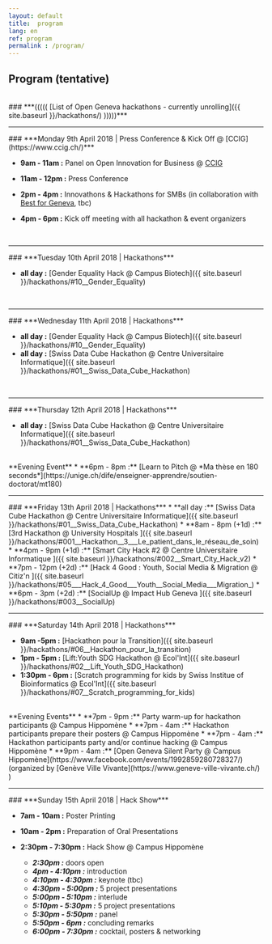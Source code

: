 ```yaml
---
layout: default
title:  program
lang: en
ref: program
permalink : /program/
---
```




## Program (tentative)

<br>
### ***(((((  [List of Open Geneva hackathons - currently unrolling]({{ site.baseurl }}/hackathons/)  )))))***



<br>

<hr>
### ***Monday 9th April 2018 | Press Conference & Kick Off @ [CCIG](https://www.ccig.ch/)***


* **9am - 11am :** Panel on Open Innovation for Business @ [CCIG](https://www.ccig.ch/)
* **11am - 12pm :** Press Conference

* **2pm - 4pm :** Innovathons & Hackathons for SMBs (in collaboration with [Best for Geneva](https://bestforgeneva.ch/), tbc)
* **4pm - 6pm :** Kick off meeting with all hackathon & event organizers  

<br>

<hr>
### ***Tuesday 10th April 2018 | Hackathons***

* **all day :** [Gender Equality Hack @ Campus Biotech]({{ site.baseurl }}/hackathons/#10__Gender_Equality)

<br>
<hr>
### ***Wednesday 11th April 2018 | Hackathons***

* **all day :** [Gender Equality Hack @ Campus Biotech]({{ site.baseurl }}/hackathons/#10__Gender_Equality)
* **all day :** [Swiss Data Cube Hackathon @ Centre Universitaire Informatique]({{ site.baseurl }}/hackathons/#01__Swiss_Data_Cube_Hackathon)

<br>
<hr>
### ***Thursday 12th April 2018 | Hackathons***

* **all day :** [Swiss Data Cube Hackathon @ Centre Universitaire Informatique]({{ site.baseurl }}/hackathons/#01__Swiss_Data_Cube_Hackathon)

<br>
**Evening Event**
* **6pm - 8pm :**  [Learn to Pitch @ *Ma thèse en 180 seconds*](https://unige.ch/dife/enseigner-apprendre/soutien-doctorat/mt180)

<br>
<hr>
### ***Friday 13th April 2018 | Hackathons***
* **all day :** [Swiss Data Cube Hackathon @ Centre Universitaire Informatique]({{ site.baseurl }}/hackathons/#01__Swiss_Data_Cube_Hackathon)
* **8am - 8pm (+1d) :** [3rd Hackathon @ University Hospitals ]({{ site.baseurl }}/hackathons/#001__Hackathon__3___Le_patient_dans_le_réseau_de_soin)
* **4pm - 9pm (+1d) :** [Smart City Hack #2 @ Centre Universitaire Informatique ]({{ site.baseurl }}/hackathons/#002__Smart_City_Hack_v2)
* **7pm - 12pm (+2d) :** [Hack 4 Good : Youth, Social Media & Migration @ Citiz'n ]({{ site.baseurl }}/hackathons/#05___Hack_4_Good___Youth__Social_Media___Migration_)
* **6pm - 3pm (+2d) :** [SocialUp @ Impact Hub Geneva ]({{ site.baseurl }}/hackathons/#003__SocialUp)

<br>
<hr>
### ***Saturday 14th April 2018 | Hackathons***

* **9am -5pm :** [Hackathon pour la Transition]({{ site.baseurl }}/hackathons/#06__Hackathon_pour_la_transition)
* **1pm - 5pm :** [Lift:Youth SDG Hackathon @ Ecol'Int]({{ site.baseurl }}/hackathons/#02__Lift_Youth_SDG_Hackathon)
* **1:30pm - 6pm :** [Scratch programming for kids by Swiss Institue of Bioinformatics @ Ecol'Int]({{ site.baseurl }}/hackathons/#07__Scratch_programming_for_kids)

<br>
**Evening Events**
* **7pm - 9pm :** Party warm-up for hackathon participants @ Campus Hippomène
* **7pm - 4am :** Hackathon participants prepare their posters @ Campus Hippomène
* **7pm - 4am :** Hackathon participants party and/or continue hacking @ Campus Hippomène
* **9pm - 4am :** [Open Geneva Silent Party @ Campus Hippomène](https://www.facebook.com/events/1992859280728327/) (organized by [Genève Ville Vivante](https://www.geneve-ville-vivante.ch/) )

<br>
<hr>
### ***Sunday 15th April 2018 | Hack Show***

* **7am - 10am :** Poster Printing
* **10am - 2pm :** Preparation of Oral Presentations

* **2:30pm - 7:30pm :** Hack Show @ Campus Hippomène

  * ***2:30pm :*** doors open
  * ***4pm - 4:10pm :*** introduction
  * ***4:10pm - 4:30pm :*** keynote (tbc)
  * ***4:30pm - 5:00pm :*** 5 project presentations
  * ***5:00pm - 5:10pm :*** interlude
  * ***5:10pm - 5:30pm :*** 5 project presentations
  * ***5:30pm - 5:50pm :*** panel
  * ***5:50pm - 6pm :*** concluding remarks
  * ***6:00pm - 7:30pm :*** cocktail, posters & networking
